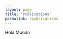 ```yaml
---
layout: page
title: "Publications"
permalink: /publications
---
```


Hola Mundo
<script type="text/javascript" charset="utf-8">
	var pdpager =  {view:"pager",id:"pdpager",size:50, group:10};
	var popup = createPopup();
	var wui = webix.ui(createMainView());
 